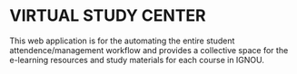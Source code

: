 # VIRTUAL STUDY CENTER 

This web application is for the automating the entire student attendence/management workflow and provides a collective space for the e-learning resources and study materials for each course in IGNOU.
